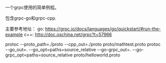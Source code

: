 一个grpc使用的简单例程。

包含grpc-go和grpc-cpp.


主要参考地址：
go: https://grpc.io/docs/languages/go/quickstart/#run-the-example
c++: http://doc.oschina.net/grpc?t=57966


protoc --proto_path=./proto --cpp_out=./proto proto/mathtest.proto
protoc --go_out=. --go_opt=paths=source_relative --go-grpc_out=. --go-grpc_opt=paths=source_relative proto/helloworld.proto
